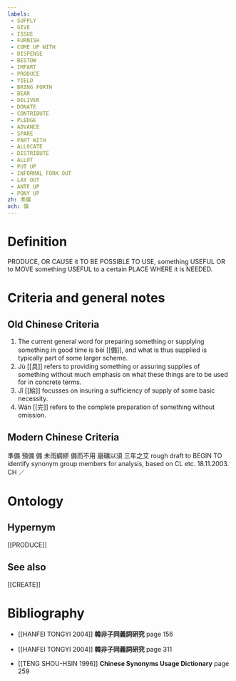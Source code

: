 ```yaml
---
labels: 
 - SUPPLY
 - GIVE
 - ISSUE
 - FURNISH
 - COME UP WITH
 - DISPENSE
 - BESTOW
 - IMPART
 - PRODUCE
 - YIELD
 - BRING FORTH
 - BEAR
 - DELIVER
 - DONATE
 - CONTRIBUTE
 - PLEDGE
 - ADVANCE
 - SPARE
 - PART WITH
 - ALLOCATE
 - DISTRIBUTE
 - ALLOT
 - PUT UP
 - INFORMAL FORK OUT
 - LAY OUT
 - ANTE UP
 - PONY UP
zh: 準備
och: 備
---
```


# Definition
PRODUCE, OR CAUSE it TO BE POSSIBLE TO USE, something USEFUL OR to MOVE something USEFUL to a certain PLACE WHERE it is NEEDED.
# Criteria and general notes
## Old Chinese Criteria
1. The current general word for preparing something or supplying something in good time is bèi [[備]], and what is thus supplied is typically part of some larger scheme.
2. Jù [[具]] refers to providing something or assuring supplies of something without much emphasis on what these things are to be used for in concrete terms.
3. Jǐ [[給]] focusses on insuring a sufficiency of supply of some basic necessity.
4. Wán [[完]] refers to the complete preparation of something without omission.
## Modern Chinese Criteria
準備
預備
備
未雨綢繆
備而不用
磨礪以須
三年之艾
rough draft to BEGIN TO identify synonym group members for analysis, based on CL etc. 18.11.2003. CH ／
# Ontology

## Hypernym
[[PRODUCE]]
## See also
[[CREATE]]
# Bibliography
- [[HANFEI TONGYI 2004]]
**韓非子同義詞研究** page 156

- [[HANFEI TONGYI 2004]]
**韓非子同義詞研究** page 311

- [[TENG SHOU-HSIN 1996]]
**Chinese Synonyms Usage Dictionary** page 259

